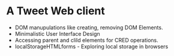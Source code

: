# A Tweet Web client
* DOM manupulations like creating, removing DOM Elements.
* Minimalistic User Interface Design
* Accessing parent and clild elements for CRED operations.
* localStorageHTMLforms -  Exploring local storage in browsers

